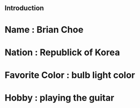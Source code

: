 ## Introduction

# Name : Brian Choe
# Nation : Republick of Korea
# Favorite Color : bulb light color
# Hobby : playing the guitar

